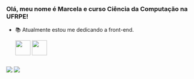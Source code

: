 ### Olá, meu nome é Marcela e curso Ciência da Computação na UFRPE!<br>
- 📚 Atualmente estou me dedicando a front-end.


  <img align="center" width="40" heigth="30" src="https://cdn.jsdelivr.net/gh/devicons/devicon/icons/c/c-original.svg"/>
  <img align="center" width="40" heigth="30" src="https://cdn.jsdelivr.net/gh/devicons/devicon/icons/java/java-original.svg"/>
  
 
</div>

##
 
<a href = "mailto:marcelahadassa.pereira@gmail.com"><img src="https://img.shields.io/badge/-Gmail-%23333?style=for-the-badge&logo=gmail&logoColor=white" target="_blank"></a>
<a href="https://instagram.com/marcelaxoliveira" target="_blank"><img src="https://img.shields.io/badge/-Instagram-%23E4405F?style=for-the-badge&logo=instagram&logoColor=white" target="_blank"></a>

</div>
